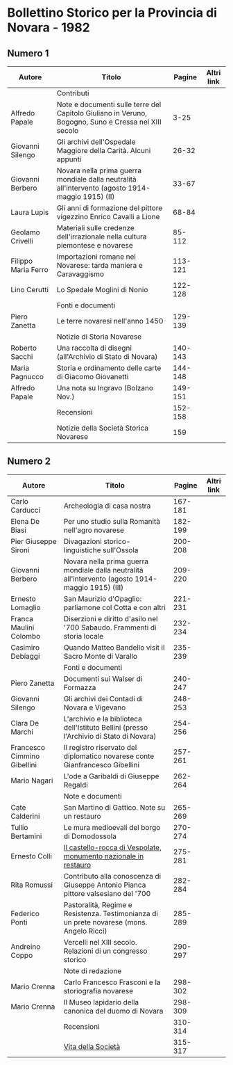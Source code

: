 # Bollettino Storico per la Provincia di Novara - 1982

## Numero 1

| Autore              | Titolo                                                                                               | Pagine  | Altri link |
|---------------------|------------------------------------------------------------------------------------------------------|---------|------------|
|                     | Contributi                                                                                           |         |            |
| Alfredo Papale      | Note e documenti sulle terre del Capitolo Giuliano in Veruno, Bogogno, Suno e Cressa nel XIII secolo | 3-25    |            |
| Giovanni Silengo    | Gli archivi dell'Ospedale Maggiore della Carità. Alcuni appunti                                      | 26-32   |            |
| Giovanni Berbero    | Novara nella prima guerra mondiale dalla neutralità all'intervento (agosto 1914-maggio 1915) (II)    | 33-67   |            |
| Laura Lupis         | Gli anni di formazione del pittore vigezzino Enrico Cavalli a Lione                                  | 68-84   |            |
| Geolamo Crivelli    | Materiali sulle credenze dell'irrazionale nella cultura piemontese e novarese                        | 85-112  |            |
| Filippo Maria Ferro | Importazioni romane nel Novarese: tarda maniera e Caravaggismo                                       | 113-121 |            |
| Lino Cerutti        | Lo Spedale Moglini di Nonio                                                                          | 122-128 |            |
|                     | Fonti e documenti                                                                                    |         |            |
| Piero Zanetta       | Le terre novaresi nell'anno 1450                                                                     | 129-139 |            |
|                     | Notizie di Storia Novarese                                                                           |         |            |
| Roberto Sacchi      | Una raccolta di disegni (all'Archivio di Stato di Novara)                                            | 140-143 |            |
| Maria Pagnucco      | Storia e ordinamento delle carte di Giacomo Giovanetti                                               | 144-148 |            |
| Alfredo Papale      | Una nota su Ingravo (Bolzano Nov.)                                                                   | 149-151 |            |
|                     | Recensioni                                                                                           | 152-158 |            |
|                     | Notizie della Società Storica Novarese                                                               | 159     |            |

## Numero 2

| Autore                      | Titolo                                                                                                               | Pagine  | Altri link |
|-----------------------------|----------------------------------------------------------------------------------------------------------------------|---------|------------|
| Carlo Carducci              | Archeologia di casa nostra                                                                                           | 167-181 |            |
| Elena De Biasi              | Per uno studio sulla Romanità nell'agro novarese                                                                     | 182-199 |            |
| Pier Giuseppe Sironi        | Divagazioni storico-linguistiche sull'Ossola                                                                         | 200-208 |            |
| Giovanni Berbero            | Novara nella prima guerra mondiale dalla neutralità all'intervento (agosto 1914-maggio 1915) (III)                   | 209-220 |            |
| Ernesto Lomaglio            | San Maurizio d'Opaglio: parliamone col Cotta e con altri                                                             | 221-231 |            |
| Franca Maulini Colombo      | Diserzioni e diritto d'asilo nel '700 Sabaudo. Frammenti di storia locale                                            | 232-234 |            |
| Casimiro Debiaggi           | Quando Matteo Bandello visit il Sacro Monte di Varallo                                                               | 235-239 |            |
|                             | Fonti e documenti                                                                                                    |         |            |
| Piero Zanetta               | Documenti sui Walser di Formazza                                                                                     | 240-247 |            |
| Giovanni Silengo            | Gli archivi dei Contadi di Novara e Vigevano                                                                         | 248-253 |            |
| Clara De Marchi             | L'archivio e la biblioteca dell'Istituto Bellini (presso l'Archivio di Stato di Novara)                              | 254-256 |            |
| Francesco Cimmino Gibellini | Il registro riservato del diplomatico novarese conte Gianfrancesco Gibellini                                         | 257-261 |            |
| Mario Nagari                | L'ode a Garibaldi di Giuseppe Regaldi                                                                                | 262-264 |            |
|                             | Note e documenti                                                                                                     |         |            |
| Cate Calderini              | San Martino di Gattico. Note su un restauro                                                                          | 265-269 |            |
| Tullio Bertamini            | Le mura medioevali del borgo di Domodossola                                                                          | 270-274 |            |
| Ernesto Colli               | [Il castello-rocca di Vespolate, monumento nazionale in restauro](https://en.calameo.com/read/007260735e20701d7d757) | 275-281 |            |
| Rita Romussi                | Contributo alla conoscenza di Giuseppe Antonio Pianca pittore valsesiano del '700                                    | 282-284 |            |
| Federico Ponti              | Pastoralità, Regime e Resistenza. Testimonianza di un prete novarese (mons. Angelo Ricci)                            | 285-289 |            |
| Andreino Coppo              | Vercelli nel XIII secolo. Relazioni di un congresso storico                                                          | 290-297 |            |
|                             | Note di redazione                                                                                                    |         |            |
| Mario Crenna                | Carlo Francesco Frasconi e la storiografia novarese                                                                  | 298-302 |            |
| Mario Crenna                | Il Museo lapidario della canonica del duomo di Novara                                                                | 298-309 |            |
|                             | Recensioni                                                                                                           | 310-314 |            |
|                             | [Vita della Società](http://www.ssno.it/SSN/ssn_storia_19821204.html)                                                | 315-317 |            |
